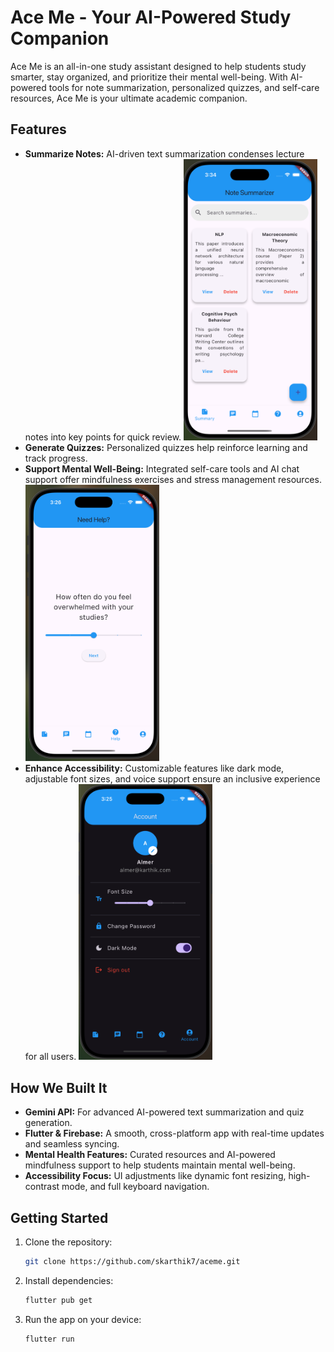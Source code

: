 # Ace Me - Your AI-Powered Study Companion  

Ace Me is an all-in-one study assistant designed to help students study smarter, stay organized, and prioritize their mental well-being. With AI-powered tools for note summarization, personalized quizzes, and self-care resources, Ace Me is your ultimate academic companion.

## Features  
- **Summarize Notes:** AI-driven text summarization condenses lecture notes into key points for quick review. <img src="readmePics/summaries.png" width="214">
- **Generate Quizzes:** Personalized quizzes help reinforce learning and track progress. 
- **Support Mental Well-Being:** Integrated self-care tools and AI chat support offer mindfulness exercises and stress management resources. <img src="readmePics/mental_health.png" width="214">
- **Enhance Accessibility:** Customizable features like dark mode, adjustable font sizes, and voice support ensure an inclusive experience for all users.
  <img src="readmePics/access.png" width="214">

## How We Built It  
- **Gemini API:** For advanced AI-powered text summarization and quiz generation.  
- **Flutter & Firebase:** A smooth, cross-platform app with real-time updates and seamless syncing.  
- **Mental Health Features:** Curated resources and AI-powered mindfulness support to help students maintain mental well-being.  
- **Accessibility Focus:** UI adjustments like dynamic font resizing, high-contrast mode, and full keyboard navigation.

## Getting Started  
1. Clone the repository:  
    ```bash
    git clone https://github.com/skarthik7/aceme.git
    ```
2. Install dependencies:  
    ```bash
    flutter pub get
    ```
3. Run the app on your device:  
    ```bash
    flutter run
    ```
